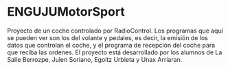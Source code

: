 # ENGUJUMotorSport

Proyecto de un coche controlado por RadioControl. Los programas que aquí se pueden ver son los del volante y pedales, es decir, la emisión de los datos que controlan el coche, y el programa de recepción del coche para que reciba las ordenes. El proyecto está desarrollado por los alumnos de La Salle Berrozpe, Julen Soriano, Egoitz Urbieta y Unax Arriaran.
